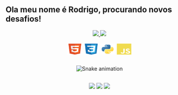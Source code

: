 ## Ola meu nome é Rodrigo, procurando novos desafios!

<div align="center">
  <a href="https://github.com/Rodrig0Almeida">
    <img height="150em" src="https://github-readme-stats.vercel.app/api?username=Rodrig0Almeida&count_private=true&include_all_commits=true&show_icons=true&theme=github_dark&hide_border=true&show_owner=true"/>
    <img height="150em" src="https://github-readme-stats.vercel.app/api/top-langs/?username=Rodrig0Almeida&theme=github_dark&hide_border=true&&layout=compact"/>
   </a>
</div>
<div style="display: inline_block" align="center"><br>
  <img align="center" alt="HTML" height="30" width="40" src="https://raw.githubusercontent.com/devicons/devicon/master/icons/html5/html5-original.svg">
  <img align="center" alt="CSS" height="30" width="40" src="https://raw.githubusercontent.com/devicons/devicon/master/icons/css3/css3-original.svg">
  <img align="center" alt="Python" height="30" width="40" src="https://raw.githubusercontent.com/devicons/devicon/master/icons/python/python-original.svg">
  <img align="center" alt="Js" height="30" width="40" src="https://raw.githubusercontent.com/devicons/devicon/master/icons/javascript/javascript-plain.svg">
</div>

 ##
 
<div align="center">
  
  ![Snake animation](https://github.com/Rodrig0Almeida/Rodrig0Almeida/blob/output/github-contribution-grid-snake.svg)
  
</div>

 ##
 
<div align="center"> 
  <a href="https://www.instagram.com/r0drigoalmeida" target="_blank"><img src="https://img.shields.io/badge/-Instagram-%23E4405F?style=for-the-badge&logo=instagram&logoColor=white" target="_blank"></a>
  <a href = "mailto:rodrigo_almeida1410@hotmail.com"><img src="https://img.shields.io/badge/-Gmail-%23333?style=for-the-badge&logo=gmail&logoColor=white" target="_blank"></a>
  <a href="https://www.linkedin.com/in/rodrigo-almeida-silva-069446218/" target="_blank"><img src="https://img.shields.io/badge/-LinkedIn-%230077B5?style=for-the-badge&logo=linkedin&logoColor=white" target="_blank"></a> 
</div>
